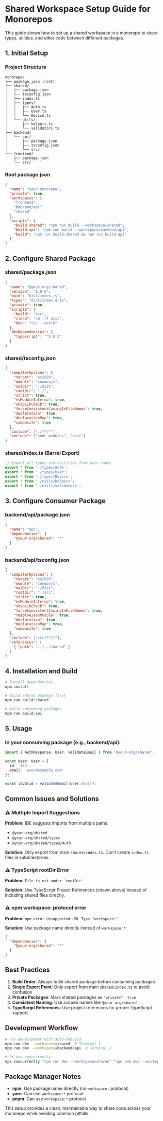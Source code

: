 # Shared Workspace Setup Guide for Monorepos

This guide shows how to set up a shared workspace in a monorepo to share types, utilities, and other code between different packages.

## 1. Initial Setup

### Project Structure
```
monorepo/
├── package.json (root)
├── shared/
│   ├── package.json
│   ├── tsconfig.json
│   ├── index.ts
│   ├── types/
│   │   ├── Auth.ts
│   │   ├── User.ts
│   │   └── Device.ts
│   └── utils/
│       ├── helpers.ts
│       └── validators.ts
├── backend/
│   └── api/
│       ├── package.json
│       ├── tsconfig.json
│       └── src/
└── frontend/
    ├── package.json
    └── src/
```

### Root package.json
```json
{
  "name": "your-monorepo",
  "private": true,
  "workspaces": [
    "frontend",
    "backend/api",
    "shared"
  ],
  "scripts": {
    "build:shared": "npm run build --workspace=shared",
    "build:api": "npm run build --workspace=backend/api",
    "build": "npm run build:shared && npm run build:api"
  }
}
```

## 2. Configure Shared Package

### shared/package.json
```json
{
  "name": "@your-org/shared",
  "version": "1.0.0",
  "main": "dist/index.js",
  "types": "dist/index.d.ts",
  "private": true,
  "scripts": {
    "build": "tsc",
    "clean": "rm -rf dist",
    "dev": "tsc --watch"
  },
  "devDependencies": {
    "typescript": "^5.8.3"
  }
}
```

### shared/tsconfig.json
```json
{
  "compilerOptions": {
    "target": "es2020",
    "module": "commonjs",
    "outDir": "./dist",
    "rootDir": "./",
    "strict": true,
    "esModuleInterop": true,
    "skipLibCheck": true,
    "forceConsistentCasingInFileNames": true,
    "declaration": true,
    "declarationMap": true,
    "composite": true
  },
  "include": ["./**/*"],
  "exclude": ["node_modules", "dist"]
}
```

### shared/index.ts (Barrel Export)
```typescript
// Export all types and utilities from main index
export * from './types/Auth';
export * from './types/User';
export * from './types/Device';
export * from './utils/helpers';
export * from './utils/validators';
```

## 3. Configure Consumer Package

### backend/api/package.json
```json
{
  "name": "api",
  "dependencies": {
    "@your-org/shared": "*"
  }
}
```

### backend/api/tsconfig.json
```json
{
  "compilerOptions": {
    "target": "es2020",
    "module": "commonjs",
    "outDir": "./dist",
    "rootDir": "./src",
    "strict": true,
    "esModuleInterop": true,
    "skipLibCheck": true,
    "forceConsistentCasingInFileNames": true,
    "resolveJsonModule": true,
    "declaration": true,
    "declarationMap": true,
    "composite": true
  },
  "include": ["src/**/*"],
  "references": [
    { "path": "../../shared" }
  ]
}
```

## 4. Installation and Build

```bash
# Install dependencies
npm install

# Build shared package first
npm run build:shared

# Build consuming packages
npm run build:api
```

## 5. Usage

### In your consuming package (e.g., backend/api):
```typescript
import { AuthResponse, User, validateEmail } from '@your-org/shared';

const user: User = {
  id: '123',
  email: 'user@example.com'
};

const isValid = validateEmail(user.email);
```

## Common Issues and Solutions

### ⚠️ Multiple Import Suggestions
**Problem**: IDE suggests imports from multiple paths:
- `@your-org/shared`
- `@your-org/shared/types`
- `@your-org/shared/types/Auth`

**Solution**: Only export from main `shared/index.ts`. Don't create `index.ts` files in subdirectories.

### ⚠️ TypeScript rootDir Error
**Problem**: `File is not under 'rootDir'`

**Solution**: Use TypeScript Project References (shown above) instead of including shared files directly.

### ⚠️ npm workspace: protocol error
**Problem**: `npm error Unsupported URL Type "workspace:"`

**Solution**: Use package name directly instead of `workspace:*`:
```json
{
  "dependencies": {
    "@your-org/shared": "*"
  }
}
```

## Best Practices

1. **Build Order**: Always build shared package before consuming packages
2. **Single Export Point**: Only export from main `shared/index.ts` to avoid confusion
3. **Private Packages**: Mark shared packages as `"private": true`
4. **Consistent Naming**: Use scoped names like `@your-org/shared`
5. **TypeScript References**: Use project references for proper TypeScript support

## Development Workflow

```bash
# For development with auto-rebuild
npm run dev --workspace=shared  # Terminal 1
npm run dev --workspace=backend/api  # Terminal 2

# Or use concurrently
npx concurrently "npm run dev --workspace=shared" "npm run dev --workspace=backend/api"
```

## Package Manager Notes

- **npm**: Use package name directly (no `workspace:` protocol)
- **yarn**: Can use `workspace:*` protocol
- **pnpm**: Can use `workspace:*` protocol

This setup provides a clean, maintainable way to share code across your monorepo while avoiding common pitfalls.